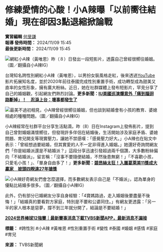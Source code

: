 # 修練愛情的心酸！小A辣曝「以前嚮往結婚」現在卻因3點退縮掀論戰

**實習編輯** [何旻謙](/news/searchresult/news?search_text=何旻謙)  
**報導 發佈時間：** 2024/11/09 15:45  
**最後更新時間：** 2024/11/09 15:45  

![網紅小A辣（黃唯恩）昨（８）日發出一段短影片，透露自己曾經很嚮往婚姻。（圖／翻攝自小A辣IG）](https://cc.tvbs.com.tw/img/upload/2024/11/09/20241109152439-bd2ca987.jpg)

台灣知名跨性別網紅小A辣（黃唯恩），以男扮女裝風格走紅，後來透過[YouTube](https://news.tvbs.com.tw/news/searchresult/YouTube/news?from=autotag)影片拓展知名度，並於2020年前往泰國完成性別重置手術，成功轉型成為甜美又直率的女性形象，擁有廣大粉絲。近日，她在社群媒體上發布短影片，罕見分享了自己的婚姻觀，引起網友們熱烈討論。**更多新聞：[IU美國巡演爆意外「痛到腦迴路斷掉」！　忍淚上台：壞事都發生了](https://news.tvbs.com.tw/entertainment/2680311?from=life_related)**

![最美不過初相見，小A辣曾經很嚮往婚姻，但也談到結婚會有小孩的教育、婆媳相處的種種問題。（圖／翻攝自小A辣IG）](https://cc.tvbs.com.tw/img/upload/2017/11/09/20171109193947-11b8e8d3.png)

小A辣經常在社群平台分享生活點滴，昨（8）日在Instagram上發佈影片，提到自己曾對婚姻滿懷嚮往，但發現許多伴侶在結婚後，生活開始涉及家庭矛盾、婆媳問題、育兒開支等現實壓力，讓她不禁感嘆：「感覺壓力好大。」小A辣也在貼文中表示：「曾經想過要結婚，但其實愛的人不一定非得進入婚姻。」她還好奇詢問網友們「你是結婚派還是不結婚派？」這段分享迅速引發超過兩千個讚，大多數粉絲偏向「不結婚派」，留言稱：「沒事不要隨便結婚，不然後患無窮！」「不喜歡小孩，只愛毛小孩！」、「單身自由多了！」**更多新聞：[碧昂絲太狂！入圍葛萊美11獎成大贏家　披頭四睽違27年搶獎](https://news.tvbs.com.tw/entertainment/2680265?from=life_related)**

![小A辣好奇網友們會怎麼選擇，而多數網友表示自己是「不婚派」，認為單身的優點比結婚多很多。（圖／翻攝自小A辣IG）](https://cc.tvbs.com.tw/img/upload/2017/11/09/20171109193947-11b8e8d3.png)

此外，仍有部分已婚網友分享自身經驗：「4寶媽路過，走入婚姻後要盡量不後悔！」「結婚真的要看對方家庭，特別是不要和公婆同住。」有網友更透露：「另一半的家人根本是惡夢，撐不到三年就分開了，結論是不要結婚！」

**[2024世界棒球12強賽｜最新賽事消息](https://news.tvbs.com.tw/events/wbsc-premier-12-2024?from=articleend)[下載TVBS新聞APP，最新消息不漏接](https://graphics.tvbs.com.tw/redirect/news/news_articleend.html)**

**標籤：** #跨性別 #小A辣 #黃唯恩 #性別重置手術 #變性 #泰國 #婚姻 #感情 #家庭 #育兒

**來源：** TVBS新聞網